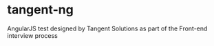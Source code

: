 # tangent-ng
AngularJS test designed by Tangent Solutions as part of the Front-end interview process
